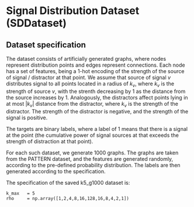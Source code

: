# Signal Distribution Dataset (SDDataset)

## Dataset specification

The dataset consists of artificially generated graphs, where nodes represent distribution points and edges represent connections. Each node has a set of features, being a 1-hot encoding of the strength of the source of signal / distractor at that point. We assume that source of signal $v$ distributes signal to all points located in a radius of $k_v$, where $k_v$ is the strength of source $v$, with the strenth decreasing by 1 as the distance from the source increases by 1. Analogously, the distractors affect points lying in at most $|k_v|$ distance from the distractor, where $k_v$ is the strength of the distractor. The strength of the distractor is negative, and the strength of the signal is positive. 

The targets are binary labels, where a label of 1 means that there is a signal at the point (the cumulative power of signal sources at that exceeds the strength of distraction at that point).

For each such dataset, we generate $1000$ graphs. The graphs are taken from the PATTERN dataset, and the features are generated randomly, according to the pre-defined probability distribution. The labels are then generated according to the specification.

The specification of the saved k5_g1000 dataset is:

```
k_max 	= 5
rho		= np.array([1,2,4,8,16,128,16,8,4,2,1])
```
